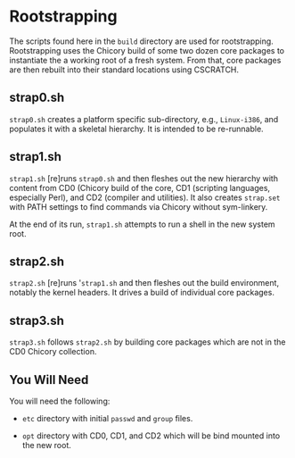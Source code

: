 # Rootstrapping

The scripts found here in the `build` directory are used for rootstrapping.
Rootstrapping uses the Chicory build of some two dozen core packages
to instantiate the a working root of a fresh system. From that,
core packages are then rebuilt into their standard locations using CSCRATCH.

## strap0.sh

`strap0.sh` creates a platform specific sub-directory, e.g., `Linux-i386`,
and populates it with a skeletal hierarchy. It is intended to be re-runnable.

## strap1.sh

`strap1.sh` [re]runs `strap0.sh` and then fleshes out the new hierarchy
with content from CD0 (Chicory build of the core, CD1 (scripting languages,
especially Perl), and CD2 (compiler and utilities). It also creates `strap.set`
with PATH settings to find commands via Chicory without sym-linkery.

At the end of its run, `strap1.sh` attempts to run a shell in the new system root.

## strap2.sh

`strap2.sh` [re]runs '`strap1.sh` and then fleshes out the build environment,
notably the kernel headers. It drives a build of individual core packages.

## strap3.sh

`strap3.sh` follows `strap2.sh` by building core packages which are
not in the CD0 Chicory collection.

## You Will Need

You will need the following:

* `etc` directory with initial `passwd` and `group` files.

* `opt` directory with CD0, CD1, and CD2 which will be bind mounted
into the new root.





